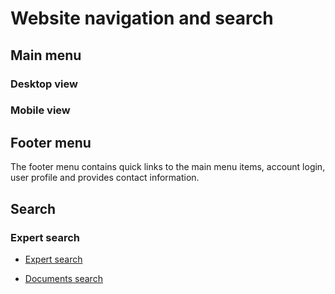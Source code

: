 # Website navigation and search

## Main menu
### Desktop view

### Mobile view

## Footer menu
The footer menu contains quick links to the main menu items, account login, user profile and provides contact information.

## Search

### Expert search
* [Expert search](https://ipbes.net/experts)

* [Documents search](https://ipbes.net/document-library-categories)

